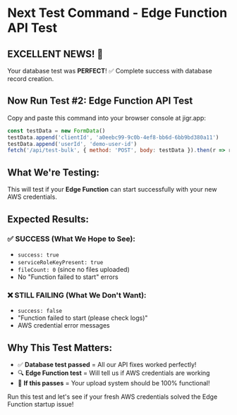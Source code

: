 # Next Test Command - Edge Function API Test

## EXCELLENT NEWS! 🎉
Your database test was **PERFECT**! ✅ Complete success with database record creation.

## Now Run Test #2: Edge Function API Test

Copy and paste this command into your browser console at jigr.app:

```javascript
const testData = new FormData()
testData.append('clientId', 'a0eebc99-9c0b-4ef8-bb6d-6bb9bd380a11')
testData.append('userId', 'demo-user-id')
fetch('/api/test-bulk', { method: 'POST', body: testData }).then(r => r.json()).then(data => console.log('🧪 API TEST RESULT:', data))
```

## What We're Testing:
This will test if your **Edge Function** can start successfully with your new AWS credentials.

## Expected Results:

### ✅ SUCCESS (What We Hope to See):
- `success: true`
- `serviceRoleKeyPresent: true`
- `fileCount: 0` (since no files uploaded)
- No "Function failed to start" errors

### ❌ STILL FAILING (What We Don't Want):
- `success: false`
- "Function failed to start (please check logs)"
- AWS credential error messages

## Why This Test Matters:
- ✅ **Database test passed** = All our API fixes worked perfectly!
- 🔍 **Edge Function test** = Will tell us if AWS credentials are working
- 🎯 **If this passes** = Your upload system should be 100% functional!

Run this test and let's see if your fresh AWS credentials solved the Edge Function startup issue!